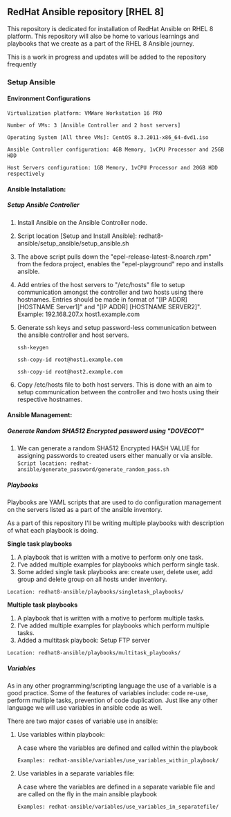 ## RedHat Ansible repository [RHEL 8]

This repository is dedicated for installation of RedHat Ansible on RHEL 8 platform. This repository will also be home to various learnings and playbooks that we create as a part of the RHEL 8 Ansible journey.

This is a work in progress and updates will be added to the repository frequently
### Setup Ansible

#### Environment Configurations

`Virtualization platform: VMWare Workstation 16 PRO`

`Number of VMs: 3 [Ansible Controller and 2 host servers]`

`Operating System [All three VMs]: CentOS 8.3.2011-x86_64-dvd1.iso`

`Ansible Controller configuration: 4GB Memory, 1vCPU Processor and 25GB HDD`

`Host Servers configuration: 1GB Memory, 1vCPU Processor and 20GB HDD respectively`

#### **Ansible Installation:**
##### Setup Ansible Controller
1. Install Ansible on the Ansible Controller node.
2. Script location [Setup and Install Ansible]: redhat8-ansible/setup_ansible/setup_ansible.sh
3. The above script pulls down the "epel-release-latest-8.noarch.rpm" from the fedora project, enables the "epel-playground" repo and installs ansible. 
4. Add entries of the host servers to "/etc/hosts" file to setup communication amongst the controller and two hosts using there hostnames. Entries should be made in format of "[IP ADDR] [HOSTNAME Server1]" and "[IP ADDR] [HOSTNAME SERVER2]". Example: 192.168.207.x host1.example.com
5. Generate ssh keys and setup password-less communication between the ansible controller and host servers.

    `ssh-keygen`
    
    `ssh-copy-id root@host1.example.com`
    
    `ssh-copy-id root@host2.example.com`
6. Copy /etc/hosts file to both host servers. This is done with an aim to setup communication between the controller and two hosts using their respective hostnames.

#### **Ansible Management:**
##### Generate Random SHA512 Encrypted password using "DOVECOT"
1. We can generate a random SHA512 Encrypted HASH VALUE for assigning passwords to created users either manually or via ansible.
`Script location: redhat-ansible/generate_password/generate_random_pass.sh`
  
##### Playbooks
Playbooks are YAML scripts that are used to do configuration management on the servers listed as a part of the ansible inventory.

As a part of this repository I'll be writing multiple playbooks with description of what each playbook is doing.
 
**Single task playbooks** 

1. A playbook that is written with a motive to perform only one task.    
2. I've added multiple examples for playbooks which perform single task.
3. Some added single task playbooks are: create user, delete user, add group and delete group on all hosts under inventory.

`Location: redhat8-ansible/playbooks/singletask_playbooks/`

**Multiple task playbooks**
1. A playbook that is written with a motive to perform multiple tasks.    
2. I've added multiple examples for playbooks which perform multiple tasks.
3. Added a multitask playbook: Setup FTP server

`Location: redhat8-ansible/playbooks/multitask_playbooks/`

##### Variables
As in any other programming/scripting language the use of a variable is a good practice. Some of the features of variables include: code re-use, perform multiple tasks, prevention of code duplication.
Just like any other language we will use variables in ansible code as well.

There are two major cases of variable use in ansible:

1. Use variables within playbook:

   A case where the variables are defined and called within the playbook
   
   `Examples: redhat-ansible/variables/use_variables_within_playbook/`
   
2. Use variables in a separate variables file:

    A case where the variables are defined in a separate variable file and are called on the fly in the main ansible playbook
    
    `Examples: redhat-ansible/variables/use_variables_in_separatefile/`
       
 